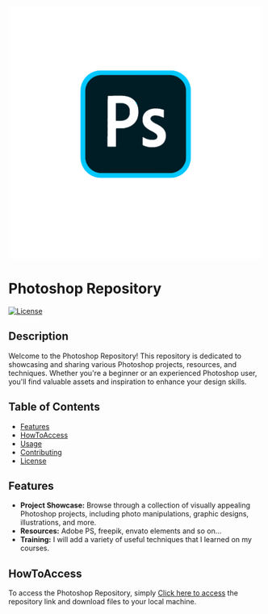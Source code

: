 <div align="center">
  <img src="ps.png" alt="Photoshop Logo" width="500px">
</div>

# Photoshop Repository

[![License](https://img.shields.io/badge/License-MIT-blue.svg)](LICENSE)

## Description

Welcome to the Photoshop Repository! This repository is dedicated to showcasing and sharing various Photoshop projects, resources, and techniques. Whether you're a beginner or an experienced Photoshop user, you'll find valuable assets and inspiration to enhance your design skills.

## Table of Contents

- [Features](#features)
- [HowToAccess](#HowToAccess)
- [Usage](#usage)
- [Contributing](#contributing)
- [License](#license)

## Features

- **Project Showcase:** Browse through a collection of visually appealing Photoshop projects, including photo manipulations, graphic designs, illustrations, and more.
- **Resources:** Adobe PS, freepik, envato elements and so on...
- **Training:** I will add a variety of useful techniques that I learned on my courses.

## HowToAccess

To access the Photoshop Repository, simply [Click here to access](https://github.com/onurcangnc/ps_works/tree/main/photoshop) the repository link and download files to your local machine.

